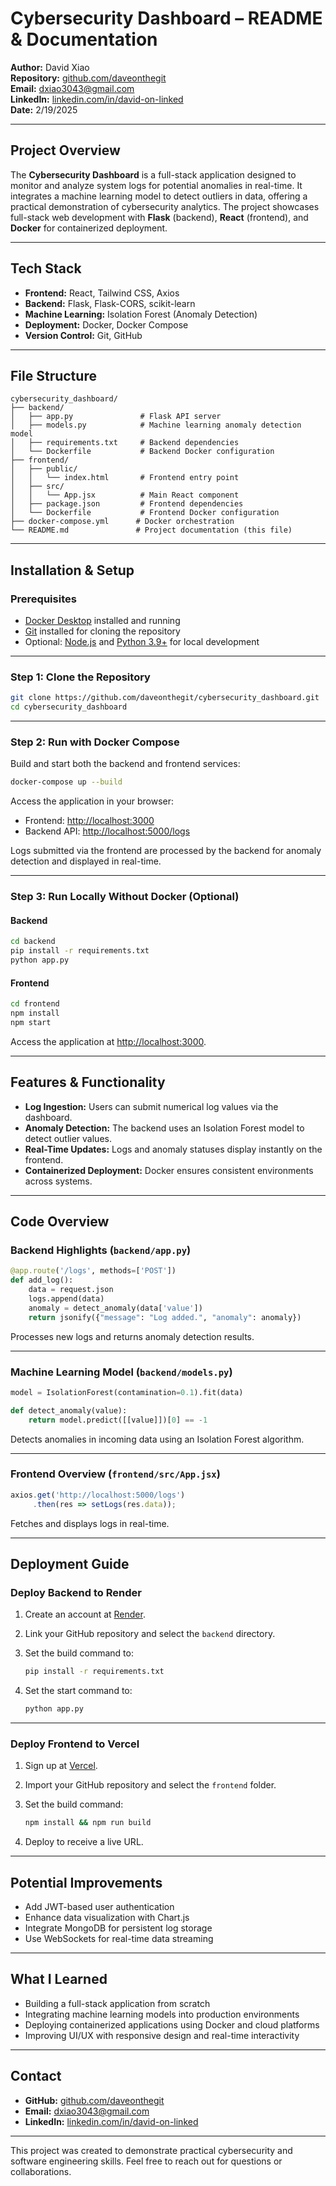# Cybersecurity Dashboard – README & Documentation

**Author:** David Xiao  
**Repository:** [github.com/daveonthegit](https://github.com/daveonthegit)  
**Email:** [dxiao3043@gmail.com](mailto:dxiao3043@gmail.com)  
**LinkedIn:** [linkedin.com/in/david-on-linked](https://linkedin.com/in/david-on-linked)  
**Date:** 2/19/2025  

---

## Project Overview

The **Cybersecurity Dashboard** is a full-stack application designed to monitor and analyze system logs for potential anomalies in real-time. It integrates a machine learning model to detect outliers in data, offering a practical demonstration of cybersecurity analytics. The project showcases full-stack web development with **Flask** (backend), **React** (frontend), and **Docker** for containerized deployment.

---

## Tech Stack

- **Frontend:** React, Tailwind CSS, Axios  
- **Backend:** Flask, Flask-CORS, scikit-learn  
- **Machine Learning:** Isolation Forest (Anomaly Detection)  
- **Deployment:** Docker, Docker Compose  
- **Version Control:** Git, GitHub  

---

## File Structure

```plaintext
cybersecurity_dashboard/
├── backend/
│   ├── app.py               # Flask API server
│   ├── models.py            # Machine learning anomaly detection model
│   ├── requirements.txt     # Backend dependencies
│   └── Dockerfile           # Backend Docker configuration
├── frontend/
│   ├── public/
│   │   └── index.html       # Frontend entry point
│   ├── src/
│   │   └── App.jsx          # Main React component
│   ├── package.json         # Frontend dependencies
│   └── Dockerfile           # Frontend Docker configuration
├── docker-compose.yml      # Docker orchestration
└── README.md               # Project documentation (this file)
```

---

## Installation & Setup

### Prerequisites

- [Docker Desktop](https://www.docker.com/products/docker-desktop) installed and running  
- [Git](https://git-scm.com/) installed for cloning the repository  
- Optional: [Node.js](https://nodejs.org/) and [Python 3.9+](https://www.python.org/) for local development  

---

### Step 1: Clone the Repository

```bash
git clone https://github.com/daveonthegit/cybersecurity_dashboard.git
cd cybersecurity_dashboard
```

---

### Step 2: Run with Docker Compose

Build and start both the backend and frontend services:

```bash
docker-compose up --build
```

Access the application in your browser:

- Frontend: [http://localhost:3000](http://localhost:3000)  
- Backend API: [http://localhost:5000/logs](http://localhost:5000/logs)  

Logs submitted via the frontend are processed by the backend for anomaly detection and displayed in real-time.

---

### Step 3: Run Locally Without Docker (Optional)

#### Backend

```bash
cd backend
pip install -r requirements.txt
python app.py
```

#### Frontend

```bash
cd frontend
npm install
npm start
```

Access the application at [http://localhost:3000](http://localhost:3000).

---

## Features & Functionality

- **Log Ingestion:** Users can submit numerical log values via the dashboard.  
- **Anomaly Detection:** The backend uses an Isolation Forest model to detect outlier values.  
- **Real-Time Updates:** Logs and anomaly statuses display instantly on the frontend.  
- **Containerized Deployment:** Docker ensures consistent environments across systems.  

---

## Code Overview

### Backend Highlights (`backend/app.py`)

```python
@app.route('/logs', methods=['POST'])
def add_log():
    data = request.json
    logs.append(data)
    anomaly = detect_anomaly(data['value'])
    return jsonify({"message": "Log added.", "anomaly": anomaly})
```

Processes new logs and returns anomaly detection results.

---

### Machine Learning Model (`backend/models.py`)

```python
model = IsolationForest(contamination=0.1).fit(data)

def detect_anomaly(value):
    return model.predict([[value]])[0] == -1
```

Detects anomalies in incoming data using an Isolation Forest algorithm.

---

### Frontend Overview (`frontend/src/App.jsx`)

```jsx
axios.get('http://localhost:5000/logs')
     .then(res => setLogs(res.data));
```

Fetches and displays logs in real-time.

---

## Deployment Guide

### Deploy Backend to Render

1. Create an account at [Render](https://render.com/).  
2. Link your GitHub repository and select the `backend` directory.  
3. Set the build command to:

   ```bash
   pip install -r requirements.txt
   ```

4. Set the start command to:

   ```bash
   python app.py
   ```

---

### Deploy Frontend to Vercel

1. Sign up at [Vercel](https://vercel.com/).  
2. Import your GitHub repository and select the `frontend` folder.  
3. Set the build command:

   ```bash
   npm install && npm run build
   ```

4. Deploy to receive a live URL.

---

## Potential Improvements

- Add JWT-based user authentication  
- Enhance data visualization with Chart.js  
- Integrate MongoDB for persistent log storage  
- Use WebSockets for real-time data streaming  

---

## What I Learned

- Building a full-stack application from scratch  
- Integrating machine learning models into production environments  
- Deploying containerized applications using Docker and cloud platforms  
- Improving UI/UX with responsive design and real-time interactivity  

---

## Contact

- **GitHub:** [github.com/daveonthegit](https://github.com/daveonthegit)  
- **Email:** [dxiao3043@gmail.com](mailto:dxiao3043@gmail.com)  
- **LinkedIn:** [linkedin.com/in/david-on-linked](https://linkedin.com/in/david-on-linked)  

---

This project was created to demonstrate practical cybersecurity and software engineering skills. Feel free to reach out for questions or collaborations.


